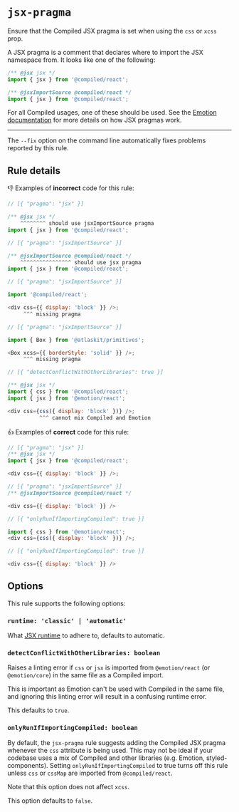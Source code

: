 # `jsx-pragma`

Ensure that the Compiled JSX pragma is set when using the `css` or `xcss` prop.

A JSX pragma is a comment that declares where to import the JSX namespace from. It looks
like one of the following:

```js
/** @jsx jsx */
import { jsx } from '@compiled/react';
```

```js
/** @jsxImportSource @compiled/react */
import { jsx } from '@compiled/react';
```

For all Compiled usages, one of these should be used. See the
[Emotion documentation](https://emotion.sh/docs/css-prop#jsx-pragma) for more details
on how JSX pragmas work.

---

The `--fix` option on the command line automatically fixes problems reported by this rule.

## Rule details

👎 Examples of **incorrect** code for this rule:

```js
// [{ "pragma": "jsx" }]

/** @jsx jsx */
    ^^^^^^^^ should use jsxImportSource pragma
import { jsx } from '@compiled/react';
```

```js
// [{ "pragma": "jsxImportSource" }]

/** @jsxImportSource @compiled/react */
    ^^^^^^^^^^^^^^^^ should use jsx pragma
import { jsx } from '@compiled/react';
```

```js
// [{ "pragma": "jsxImportSource" }]

import '@compiled/react';

<div css={{ display: 'block' }} />;
     ^^^ missing pragma
```

```js
// [{ "pragma": "jsxImportSource" }]

import { Box } from '@atlaskit/primitives';

<Box xcss={{ borderStyle: 'solid' }} />;
     ^^^ missing pragma
```

```js
// [{ "detectConflictWithOtherLibraries": true }]

/** @jsx jsx */
import { css } from '@compiled/react';
import { jsx } from '@emotion/react';

<div css={css({ display: 'block' })} />;
          ^^^ cannot mix Compiled and Emotion
```

👍 Examples of **correct** code for this rule:

```js
// [{ "pragma": "jsx" }]
/** @jsx jsx */
import { jsx } from '@compiled/react';

<div css={{ display: 'block' }} />;
```

```js
// [{ "pragma": "jsxImportSource" }]
/** @jsxImportSource @compiled/react */

<div css={{ display: 'block' }} />
```

```js
// [{ "onlyRunIfImportingCompiled": true }]

import { css } from '@emotion/react';
<div css={css({ display: 'block' })} />;
```

```js
// [{ "onlyRunIfImportingCompiled": true }]

<div css={{ display: 'block' }} />
```

## Options

This rule supports the following options:

### `runtime: 'classic' | 'automatic'`

What [JSX runtime](https://reactjs.org/blog/2020/09/22/introducing-the-new-jsx-transform.html) to adhere to,
defaults to automatic.

### `detectConflictWithOtherLibraries: boolean`

Raises a linting error if `css` or `jsx` is imported from `@emotion/react` (or `@emotion/core`) in the same file
as a Compiled import.

This is important as Emotion can't be used with Compiled in the same file, and ignoring this linting error will
result in a confusing runtime error.

This defaults to `true`.

### `onlyRunIfImportingCompiled: boolean`

By default, the `jsx-pragma` rule suggests adding the Compiled JSX pragma whenever the `css` attribute is being
used. This may not be ideal if your codebase uses a mix of Compiled and other libraries (e.g. Emotion,
styled-components). Setting `onlyRunIfImportingCompiled` to true turns off this rule unless `css` or `cssMap`
are imported from `@compiled/react`.

Note that this option does not affect `xcss`.

This option defaults to `false`.

